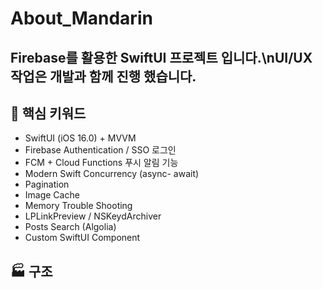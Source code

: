 # About_Mandarin


## Firebase를 활용한 SwiftUI 프로젝트 입니다.\nUI/UX 작업은 개발과 함께 진행 했습니다.

  
## 🌟 핵심 키워드

- SwiftUI (iOS 16.0) + MVVM
- Firebase Authentication / SSO 로그인
- FCM + Cloud Functions 푸시 알림 기능
- Modern Swift Concurrency (async- await)
- Pagination
- Image Cache
- Memory Trouble Shooting
- LPLinkPreview / NSKeydArchiver 
- Posts Search (Algolia)
- Custom SwiftUI Component

## 🏭 구조

